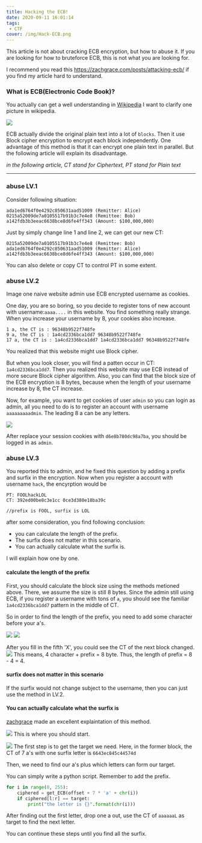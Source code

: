 ```yaml
---
title: Hacking the ECB!
date: 2020-09-11 16:01:14
tags:
 - CTF
cover: /img/Hack-ECB.png
---
```


This article is not about cracking ECB encryption, but how to abuse it. If you are looking for how to bruteforce ECB, this is not what you are looking for.

I recommend you read this <https://zachgrace.com/posts/attacking-ecb/> if you find my article hard to understand.

### What is ECB(Electronic Code Book)?
You actually can get a well understanding in [Wikipedia](https://en.wikipedia.org/wiki/Block_cipher_mode_of_operation)
I want to clarify one picture in wikipedia. 

![](ECBencryption.png)

ECB actually divide the original plain text into a lot of `blocks`. Then it use Block cipher encryption to encrypt each block independently. One advantage of this method is that it can encrypt one plain text in parallel. But the following article will explain its disadvantage. 

 *in the following article, CT stand for Ciphertext, PT stand for Plain text*

----------------------------------

### abuse LV.1

Consider following situation:

```text
ada1ed6764f0e4292c850631aad51009 (Remitter: Alice)
0215a52009de7a0105517b91b3c7e4e8 (Remittee: Bob)
a142fdb3b3eeac6638bce8d6fe4ff343 (Amount: $100,000,000)
```

Just by simply change line 1 and line 2, we can get our new CT:

```text
0215a52009de7a0105517b91b3c7e4e8 (Remittee: Bob)
ada1ed6764f0e4292c850631aad51009 (Remitter: Alice)
a142fdb3b3eeac6638bce8d6fe4ff343 (Amount: $100,000,000)
```

You can also delete or copy CT to control PT in some extent.

### abuse LV.2

Image one naive website admin use ECB encrypted username as cookies.

One day, you are so boring, so you decide to register tons of new account with username:`aaaa....` in this website.
You find something really strange. When you increase your username by 8, your cookies also increase.

```text
1 a, the CT is : 96348b9522f748fe 
9 a, the CT is : 1a4cd2336bca1dd7 96348b9522f748fe 
17 a, the CT is : 1a4cd2336bca1dd7 1a4cd2336bca1dd7 96348b9522f748fe 
```

You realized that this website might use Block cipher.

But when you look closer, you will find a patten occur in CT: `1a4cd2336bca1dd7`. Then you realized this website may use ECB instead of more secure Block cipher algorithm.
Also, you can find that the block size of the ECB encryption is 8 bytes, because when the length of your username increase by 8, the CT increase.

Now, for example, you want to get cookies of user `admin` so you can login as admin, all you need to do is to register an account with username `aaaaaaaaadmin`. The leading 8 a can be any letters.

![](example1.png)

After replace your session cookies with `d6e8b780dc98a7ba`, you should be logged in as `admin`.

### abuse LV.3

You reported this to admin, and he fixed this question by adding a prefix and surfix in the encryption. Now when you register a account with username `hack`, the encyrption would be

```text
PT: FOOLhackLOL
CT: 392ed00be8c3e1cc 0ce3d380e18ba39c

//prefix is FOOL, surfix is LOL
```

after some consideration, you find following conclusion:
 - you can calculate the length of the prefix.
 - The surfix does not matter in this scenario.
 - You can actually calculate what the surfix is.

I will explain how one by one.

#### calculate the length of the prefix

First, you should calculate the block size using the methods metioned above. There, we assume the size is still 8 bytes.
Since the admin still using ECB, if you register a username with tons of `a`, you should see the familiar `1a4cd2336bca1dd7` pattern in the middle of CT.

So in order to find the length of the prefix, you need to add some character before your a's.

![](example2-1.png)
![](example2-2.png)

After you fill in the fifth 'X', you could see the CT of the next block changed. 
![](example2-3.png)
This means, 4 character + prefix = 8 byte. Thus, the length of prefix = 8 - 4 = 4.

#### surfix does not matter in this scenario

If the surfix would not change subject to the username, then you can just use the method in LV.2. 

#### You can actually calculate what the surfix is

[zachgrace](https://zachgrace.com/posts/attacking-ecb/) made an excellent explaintation of this method.

![](example3-1.png)
This is where you should start.

![](example3-2.png)
The first step is to get the target we need. Here, in the former block, the CT of 7 a's with one surfix letter is `6643ec845c44574d`

Then, we need to find our a's plus which letters can form our target. 

You can simply write a python script. Remember to add the prefix.

```python
for i in range(0, 255):
    ciphered = get_ECB(offset + 7 * 'a' + chr(i))
    if ciphered[l:r] == target:
        print("the letter is {}".format(chr(i)))
```

After finding out the first letter, drop one a out, use the CT of `aaaaaaL` as target to find the next letter.

You can continue these steps until you find all the surfix.